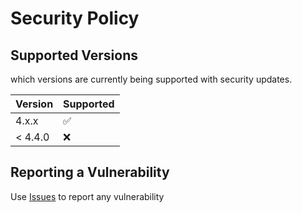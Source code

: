 # Security Policy

## Supported Versions

which versions are currently being supported with security updates.

| Version | Supported          |
| ------- | ------------------ |
| 4.x.x   | :white_check_mark: |
| < 4.4.0 | :x:                |

## Reporting a Vulnerability

Use [Issues](https://github.com/JMousqueton/OpenCTI-Docker/issues) to report any vulnerability 
